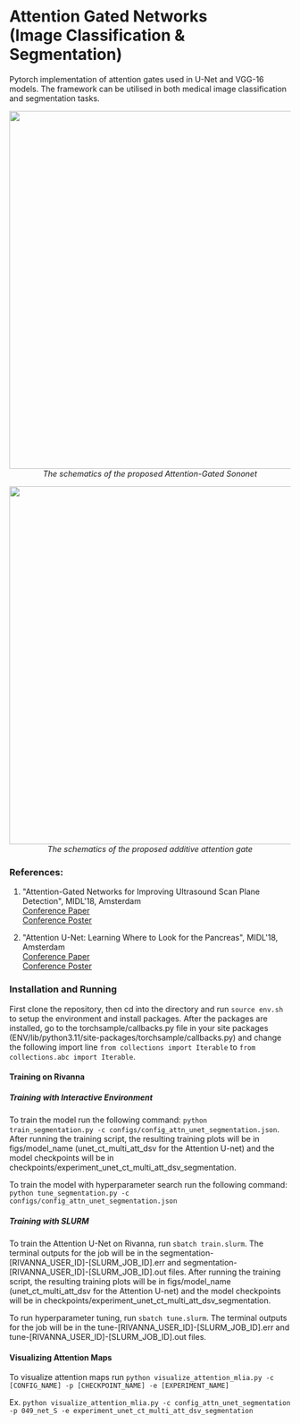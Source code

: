 # Attention Gated Networks <br /> (Image Classification & Segmentation)

Pytorch implementation of attention gates used in U-Net and VGG-16 models. The framework can be utilised in both medical image classification and segmentation tasks. 

<p align="center">
    <img src="figures/figure1.png" width="640"> <br />
    <em> The schematics of the proposed Attention-Gated Sononet</em>
</p>

<p align="center">
    <img src="figures/figure2.jpg" width="640"> <br />
    <em> The schematics of the proposed additive attention gate</em>
</p>

### References:

1) "Attention-Gated Networks for Improving Ultrasound Scan Plane Detection", MIDL'18, Amsterdam <br />
[Conference Paper](https://openreview.net/pdf?id=BJtn7-3sM) <br />
[Conference Poster](https://www.doc.ic.ac.uk/~oo2113/posters/MIDL2018_poster_Jo.pdf)

2) "Attention U-Net: Learning Where to Look for the Pancreas", MIDL'18, Amsterdam <br />
[Conference Paper](https://openreview.net/pdf?id=Skft7cijM) <br />
[Conference Poster](https://www.doc.ic.ac.uk/~oo2113/posters/MIDL2018_poster.pdf)

### Installation and Running
<!-- pip install -r requirements.txt -->
<!-- pip install -e . -->

First clone the repository, then cd into the directory and run `source env.sh` to setup the environment and install packages. After the packages are installed, go to the torchsample/callbacks.py file in your site packages (ENV/lib/python3.11/site-packages/torchsample/callbacks.py) and change the following import line `from collections import Iterable` to `from collections.abc import Iterable`.

#### Training on Rivanna
##### Training with Interactive Environment
To train the model run the following command: `python train_segmentation.py -c configs/config_attn_unet_segmentation.json`.
After running the training script, the resulting training plots will be in figs/model\_name (unet\_ct\_multi\_att\_dsv for the Attention U-net) and the model checkpoints will be in checkpoints/experiment\_unet\_ct\_multi\_att\_dsv\_segmentation. 

To train the model with hyperparameter search run the following command: `python tune_segmentation.py -c configs/config_attn_unet_segmentation.json`

##### Training with SLURM
 To train the Attention U-Net on Rivanna, run `sbatch train.slurm`. The terminal outputs for the job will be in the segmentation-[RIVANNA_USER_ID]-[SLURM_JOB_ID].err and segmentation-[RIVANNA_USER_ID]-[SLURM_JOB_ID].out files. After running the training script, the resulting training plots will be in figs/model\_name (unet\_ct\_multi\_att\_dsv for the Attention U-net) and the model checkpoints will be in checkpoints/experiment\_unet\_ct\_multi\_att\_dsv\_segmentation. 
 
 To run hyperparameter tuning, run `sbatch tune.slurm`. The terminal outputs for the job will be in the tune-[RIVANNA_USER_ID]-[SLURM_JOB_ID].err and tune-[RIVANNA_USER_ID]-[SLURM_JOB_ID].out files.

 #### Visualizing Attention Maps
 To visualize attention maps run `python visualize_attention_mlia.py -c [CONFIG_NAME] -p [CHECKPOINT_NAME] -e [EXPERIMENT_NAME]`
 
 Ex. `python visualize_attention_mlia.py -c config_attn_unet_segmentation -p 049_net_S -e experiment_unet_ct_multi_att_dsv_segmentation`

<!-- 
After the packages are installed, go to the torchsample/callbacks.py file in your site packages and change the following import line
from collections import Iterable
to
from collections.abc import Iterable
-->

